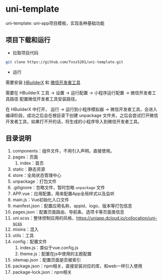 # uni-template

uni-template: uni-app项目模板，实现各种基础功能

## 项目下载和运行

- 拉取项目代码

```bash
git clone https://github.com/fxss5201/uni-template.git
```

- 运行

需要安装 [HBuilderX](https://www.dcloud.io/hbuilderx.html) 和 [微信开发者工具](https://developers.weixin.qq.com/miniprogram/dev/devtools/download.html)

需要在 HBuilderX 工具 -> 设置 -> 运行配置 -> 小程序运行配置 -> 微信开发者工具路径 配置微信开发者工具安装路径。

在 HBuilderX 中打开， 运行 -> 运行到小程序模拟器 -> 微信开发者工具，会进入编译阶段，成功之后会在根目录下创建 unpackage 文件夹，之后会尝试打开微信开发者工具，如果打不开的话，将生成的小程序导入到微信开发者工具。

## 目录说明

1. components：组件文件，不用引入声明，直接使用。
2. pages：页面
   1. index：首页
3. static：静态资源
4. store：全局状态管理中心
5. unpackage：打包文件
6. .gitignore：忽略文件，暂时忽略 `unpackage` 文件
7. APP.vue：应用配置，用来配置App全局样式以及监听
8. main.js：Vue初始化入口文件
9. manifest.json：配置应用名称、appid、logo、版本等打包信息
10. pages.json：配置页面路由、导航条、选项卡等页面类信息
11. uni.scss：整体控制应用的风格，<https://uniapp.dcloud.io/collocation/uni-scss>
12. mixins：混入
13. utils：工具
14. config：配置文件
    1. index.js：类似于vue.config.js
    2. theme.js：配置在js中使用的主题配置
15. sitemap.json：配置页面是否被索引
16. package.json：npm相关，直接安装对应的库，和web一样引入使用
17. package-lock.json：npm相关
